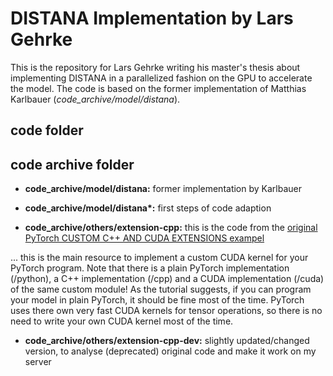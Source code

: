 # DISTANA Implementation by Lars Gehrke
This is the repository for Lars Gehrke writing his master's thesis about implementing DISTANA in a parallelized fashion on the GPU to accelerate the model.
The code is based on the former implementation of Matthias Karlbauer (*code_archive/model/distana*).

## code folder



## code archive folder
+ **code_archive/model/distana:** former implementation by Karlbauer
+ __code_archive/model/distana*:__ first steps of code adaption

+ **code_archive/others/extension-cpp:** this is the code from the [original PyTorch CUSTOM C++ AND CUDA EXTENSIONS exampel](https://pytorch.org/tutorials/advanced/cpp_extension.html)

... this is the main resource to implement a custom CUDA kernel for your PyTorch program. Note that there is a plain PyTorch implementation (/python), a C++ implementation (/cpp) and a CUDA implementation (/cuda) of the same custom module! As the tutorial suggests, if you can program your model in plain PyTorch, it should be fine most of the time. PyTorch uses there own very fast CUDA kernels for tensor operations, so there is no need to write your own CUDA kernel most of the time.

+ **code_archive/others/extension-cpp-dev:** slightly updated/changed version, to analyse (deprecated) original code and make it work on my server

